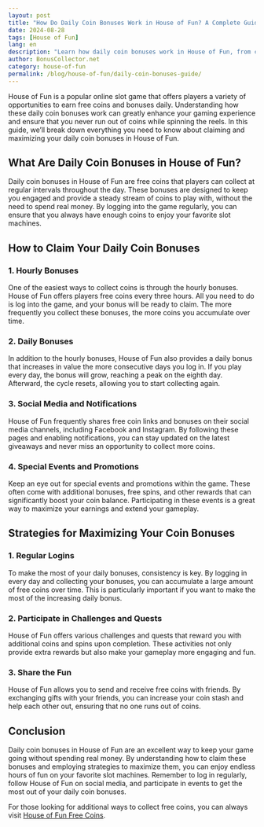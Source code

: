 ```yaml
---
layout: post  
title: "How Do Daily Coin Bonuses Work in House of Fun? A Complete Guide"  
date: 2024-08-28  
tags: [House of Fun]  
lang: en  
description: "Learn how daily coin bonuses work in House of Fun, from claiming hourly rewards to maximizing your free spins. Get the most out of your gameplay with our complete guide."  
author: BonusCollector.net  
category: house-of-fun  
permalink: /blog/house-of-fun/daily-coin-bonuses-guide/
---
```


House of Fun is a popular online slot game that offers players a variety of opportunities to earn free coins and bonuses daily. Understanding how these daily coin bonuses work can greatly enhance your gaming experience and ensure that you never run out of coins while spinning the reels. In this guide, we’ll break down everything you need to know about claiming and maximizing your daily coin bonuses in House of Fun.

## What Are Daily Coin Bonuses in House of Fun?

Daily coin bonuses in House of Fun are free coins that players can collect at regular intervals throughout the day. These bonuses are designed to keep you engaged and provide a steady stream of coins to play with, without the need to spend real money. By logging into the game regularly, you can ensure that you always have enough coins to enjoy your favorite slot machines.

## How to Claim Your Daily Coin Bonuses

### 1. **Hourly Bonuses**
One of the easiest ways to collect coins is through the hourly bonuses. House of Fun offers players free coins every three hours. All you need to do is log into the game, and your bonus will be ready to claim. The more frequently you collect these bonuses, the more coins you accumulate over time.

### 2. **Daily Bonuses**
In addition to the hourly bonuses, House of Fun also provides a daily bonus that increases in value the more consecutive days you log in. If you play every day, the bonus will grow, reaching a peak on the eighth day. Afterward, the cycle resets, allowing you to start collecting again.

### 3. **Social Media and Notifications**
House of Fun frequently shares free coin links and bonuses on their social media channels, including Facebook and Instagram. By following these pages and enabling notifications, you can stay updated on the latest giveaways and never miss an opportunity to collect more coins.

### 4. **Special Events and Promotions**
Keep an eye out for special events and promotions within the game. These often come with additional bonuses, free spins, and other rewards that can significantly boost your coin balance. Participating in these events is a great way to maximize your earnings and extend your gameplay.

## Strategies for Maximizing Your Coin Bonuses

### 1. **Regular Logins**
To make the most of your daily bonuses, consistency is key. By logging in every day and collecting your bonuses, you can accumulate a large amount of free coins over time. This is particularly important if you want to make the most of the increasing daily bonus.

### 2. **Participate in Challenges and Quests**
House of Fun offers various challenges and quests that reward you with additional coins and spins upon completion. These activities not only provide extra rewards but also make your gameplay more engaging and fun.

### 3. **Share the Fun**
House of Fun allows you to send and receive free coins with friends. By exchanging gifts with your friends, you can increase your coin stash and help each other out, ensuring that no one runs out of coins.

## Conclusion

Daily coin bonuses in House of Fun are an excellent way to keep your game going without spending real money. By understanding how to claim these bonuses and employing strategies to maximize them, you can enjoy endless hours of fun on your favorite slot machines. Remember to log in regularly, follow House of Fun on social media, and participate in events to get the most out of your daily coin bonuses.

For those looking for additional ways to collect free coins, you can always visit [House of Fun Free Coins](https://bonuscollector.net/house-of-fun-free-coins/).